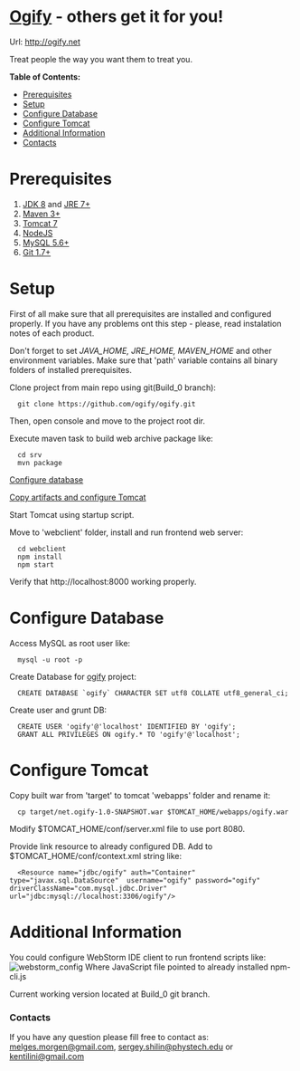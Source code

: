 [Ogify][ogify] - others get it for you!
====================

Url: http://ogify.net

Treat people the way you want them to treat you.

**Table of Contents:**

- [Prerequisites](#prerequisites)
- [Setup](#setup)
- [Configure Database](#configure-database)
- [Configure Tomcat](#configure-tomcat)
- [Additional Information](#additional-information)
- [Contacts](#contacts)


Prerequisites
=================

1. [JDK 8](http://www.oracle.com/technetwork/java/javase/downloads/jdk8-downloads-2133151.html) and [JRE 7+](http://www.oracle.com/technetwork/java/javase/downloads/server-jre8-downloads-2133154.html)
2. [Maven 3+](https://maven.apache.org/download.cgi)
3. [Tomcat 7](https://tomcat.apache.org/download-70.cgi)
4. [NodeJS](https://nodejs.org/en/download/)
5. [MySQL 5.6+](http://www.mysql.com/downloads/)
6. [Git 1.7+](https://git-scm.com/downloads)

Setup
=================

First of all make sure that all prerequisites are installed and configured properly. If you have any problems ont this step - please, read instalation notes of each product.

Don't forget to set *JAVA_HOME, JRE_HOME, MAVEN_HOME* and other environment variables. Make sure that 'path' variable contains all binary folders of installed prerequisites.

Clone project from main repo using git(Build_0 branch):

      git clone https://github.com/ogify/ogify.git
Then, open console and move to the project root dir.

Execute maven task to build web archive package like:

      cd srv
      mvn package

[Configure database](#configure-database)

[Copy artifacts and configure Tomcat](#configure-tomcat)

Start Tomcat using startup script.

Move to 'webclient' folder, install and run frontend web server:

      cd webclient
      npm install
      npm start

Verify that http://localhost:8000 working properly.

Configure Database
=================

Access MySQL as root user like:

      mysql -u root -p

Create Database for [ogify][ogify] project:

      CREATE DATABASE `ogify` CHARACTER SET utf8 COLLATE utf8_general_ci;

Create user and grunt DB:

      CREATE USER 'ogify'@'localhost' IDENTIFIED BY 'ogify';
      GRANT ALL PRIVILEGES ON ogify.* TO 'ogify'@'localhost';

Configure Tomcat
=================

Copy built war from 'target' to tomcat 'webapps' folder and rename it:

      cp target/net.ogify-1.0-SNAPSHOT.war $TOMCAT_HOME/webapps/ogify.war

Modify $TOMCAT_HOME/conf/server.xml file to use port 8080.

Provide link resource to already configured DB. Add to $TOMCAT_HOME/conf/context.xml string like:

      <Resource name="jdbc/ogify" auth="Container" type="javax.sql.DataSource"  username="ogify" password="ogify" driverClassName="com.mysql.jdbc.Driver" url="jdbc:mysql://localhost:3306/ogify"/>

Additional Information
=================

You could configure WebStorm IDE client to run frontend scripts like:
![webstorm_config](https://cloud.githubusercontent.com/assets/5920970/9700893/617ad06e-541d-11e5-8d0f-4b8d15743e62.PNG)
Where JavaScript file pointed to already installed npm-cli.js

Current working version located at Build_0 git branch.

### Contacts
If you have any question please fill free to contact as: [melges.morgen@gmail.com](mailto:melges.morgen@gmail.com), [sergey.shilin@phystech.edu](sergey.shilin@phystech.edu) or [kentilini@gmail.com](mailto:kentilini@gmail.com)


[ogify]: http://ogify.net
